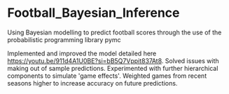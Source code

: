 # Football_Bayesian_Inference

Using Bayesian modelling to predict football scores through the use of the probabilistic programming library pymc

Implemented and improved the model detailed here https://youtu.be/911d4A1U0BE?si=bB5Q7Vppit837At8.
Solved issues with making out of sample predictions.
Experimented with further hierarchical components to simulate 'game effects'.
Weighted games from recent seasons higher to increase accuracy on future predictions.
